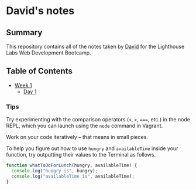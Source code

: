 # David's notes

## Summary

This repository contains all of the notes taken by [David](https://github.com/user-test123) for the Lighthouse Labs Web Development Bootcamp.

## Table of Contents

* [Week 1](/Week_1)
  * [Day 1](/Week_1/Day_1)

### Tips

Try experimenting with the comparison operators (`<`, `>`, `===`, etc.) in the node REPL, which you can launch using the `node` command in Vagrant.

Work on your code iteratively – that means in small pieces. 

To help you figure out how to use `hungry` and `availableTime` inside your function, try outputting their values to the Terminal as follows.

```Javascript
function whatToDoForLunch(hungry, availableTime) {
  console.log("hungry is", hungry);
  console.log("availableTime is", availableTime);
}
```
